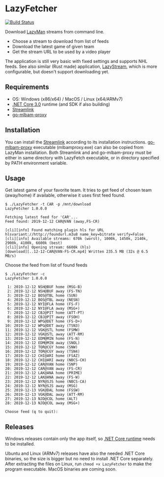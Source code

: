 # LazyFetcher
[![Build Status](https://dev.azure.com/rhdpin/rhdpin/_apis/build/status/rhdpin.lazyfetcher?branchName=master)](https://dev.azure.com/rhdpin/rhdpin/_build/latest?definitionId=1&branchName=master)

Download [LazyMan](https://github.com/StevensNJD4/LazyMan) streams from command line. 

* Choose a stream to download from list of feeds
* Download the latest game of given team
* Get the stream URL to be used by a video player

The application is still very basic with fixed settings and supports NHL feeds. See also similar (Rust made) application, [LazyStream](https://github.com/tarkah/lazystream), which is more configurable, but doesn't support downloading yet. 

## Requirements 
* OS: Windows (x86/x64) / MacOS / Linux (x64/ARMv7)
* [.NET Core 3.0](https://dotnet.microsoft.com/download/dotnet-core/3.0) runtime (and SDK if also building)
* [Streamlink](https://github.com/streamlink/streamlink)
* [go-mlbam-proxy](https://github.com/jwallet/go-mlbam-proxy)

## Installation
You can install the [Streamlink](https://github.com/streamlink/streamlink) according to its installation instructions. [go-mlbam-proxy](https://github.com/jwallet/go-mlbam-proxy) executable (mlbamproxy.exe) can also be copied from LazyMan installation. Both Streamlink and and go-mlbam-proxy must be either in same directory with LazyFetch executable, or in directory specified by PATH environment variable.

## Usage
Get latest game of your favorite team. It tries to get feed of chosen team (away/home) if available, otherwise it uses first feed found.
```
$ ./LazyFetcher -t CAR -p /mnt/download
LazyFetcher 1.0.0.0

Fetching latest feed for 'CAR'...
Feed found: 2019-12-12 CAR@VAN (away,FS-CR)

[cli][info] Found matching plugin hls for URL hlsvariant://http://foundurl.m3u8 name_key=bitrate verify=False
[cli][info] Available streams: 670k (worst), 1000k, 1450k, 2140k, 2900k, 4100k, 6600k (best)
[cli][info] Opening stream: 6600k (hls)
[download][..12-12-CAR@VAN-FS-CR.mp4] Written 235.5 MB (32s @ 6.5 MB/s) 
```
Choose the feed from list of found feeds
```
$ ./LazyFetcher -c
LazyFetcher 1.0.0.0

 1: 2019-12-12 NSH@BUF home (MSG-B)
 2: 2019-12-12 NSH@BUF away (FS-TN)
 3: 2019-12-12 BOS@TBL home (SUN)
 4: 2019-12-12 BOS@TBL away (NESN)
 5: 2019-12-12 NYI@FLA home (FS-F)
 6: 2019-12-12 NYI@FLA away (MSG+)
 7: 2019-12-12 CBJ@PIT home (ATT-PT)
 8: 2019-12-12 CBJ@PIT away (FSOH)
 9: 2019-12-12 WPG@DET home (FS-D+)
10: 2019-12-12 WPG@DET away (TSN3)
11: 2019-12-12 VGK@STL home (FSMW)
12: 2019-12-12 VGK@STL away (ATT-RM)
13: 2019-12-12 EDM@MIN home (FS-N)
14: 2019-12-12 EDM@MIN away (SNOL)
15: 2019-12-12 TOR@CGY home (SNW)
16: 2019-12-12 TOR@CGY away (TSN4)
17: 2019-12-12 CHI@ARI home (FSAZ)
18: 2019-12-12 CHI@ARI away (NBCS-CH)
19: 2019-12-12 CAR@VAN home (SNP)
20: 2019-12-12 CAR@VAN away (FS-CR)
21: 2019-12-12 LAK@ANA home (PRIME)
22: 2019-12-12 LAK@ANA away (FS-W)
23: 2019-12-12 NYR@SJS home (NBCS-CA)
24: 2019-12-12 NYR@SJS away (MSG)
25: 2019-12-13 VGK@DAL home (FSSW)
26: 2019-12-13 VGK@DAL away (ATT-RM)
27: 2019-12-13 NJD@COL home (ALT)
28: 2019-12-13 NJD@COL away (MSG+)

Choose feed (q to quit): 
```
## Releases
Windows releases contain only the app itself, so [.NET Core runtime](https://dotnet.microsoft.com/download/dotnet-core/3.0) needs to be installed. 

Ubuntu and Linux (ARMv7) releases have also the needed .NET Core binaries, so the size is bigger but no need to install .NET Core separately. After extracting the files on Linux, run `chmod +x LazyFetcher` to make the program executable. MacOS binaries are coming soon.
